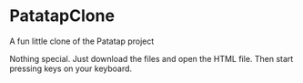 # PatatapClone
A fun little clone of the Patatap project

Nothing special. Just download the files and open the HTML file. Then start pressing keys on your keyboard.
